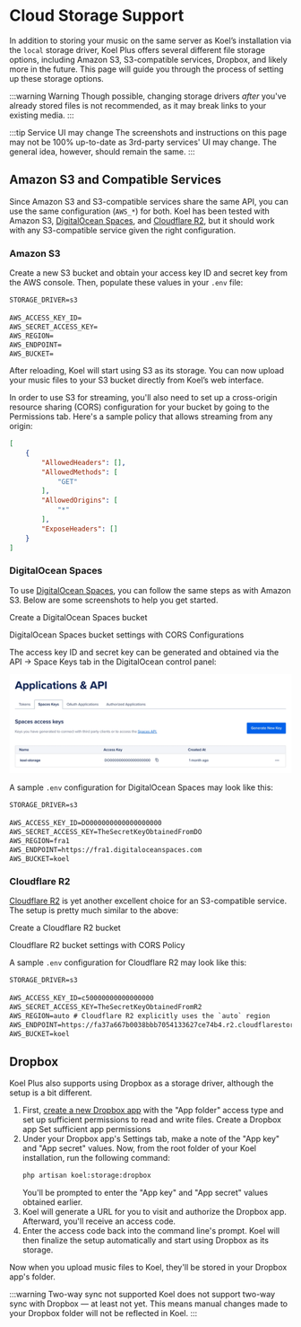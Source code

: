 # Cloud Storage Support

In addition to storing your music on the same server as Koel’s installation via the `local` storage driver,
Koel Plus offers several different file storage options, including Amazon S3, S3-compatible services, Dropbox, and likely more in the future.
This page will guide you through the process of setting up these storage options.

:::warning Warning
Though possible, changing storage drivers _after_ you've already stored files is not recommended, as it may break links to your existing media.
:::

:::tip Service UI may change
The screenshots and instructions on this page may not be 100% up-to-date as 3rd-party services' UI may change.
The general idea, however, should remain the same.
:::

## Amazon S3 and Compatible Services

Since Amazon S3 and S3-compatible services share the same API, you can use the same configuration (`AWS_*`) for both.
Koel has been tested with Amazon S3, [DigitalOcean Spaces](https://www.digitalocean.com/products/spaces), and [Cloudflare R2](https://www.cloudflare.com/developer-platform/r2/), but it should work with any S3-compatible service given the right configuration.

### Amazon S3

Create a new S3 bucket and obtain your access key ID and secret key from the AWS console. Then, populate these values in your `.env` file:

```
STORAGE_DRIVER=s3

AWS_ACCESS_KEY_ID=
AWS_SECRET_ACCESS_KEY=
AWS_REGION=
AWS_ENDPOINT=
AWS_BUCKET=
```

After reloading, Koel will start using S3 as its storage. You can now upload your music files to your S3 bucket directly from Koel’s web interface.

In order to use S3 for streaming, you'll also need to set up a cross-origin resource sharing (CORS) configuration for your bucket by going to the Permissions tab. Here's a sample policy that allows streaming from any origin:

```json
[
    {
        "AllowedHeaders": [],
        "AllowedMethods": [
            "GET"
        ],
        "AllowedOrigins": [
            "*"
        ],
        "ExposeHeaders": []
    }
]
```

### DigitalOcean Spaces

To use [DigitalOcean Spaces](https://www.digitalocean.com/products/spaces), you can follow the same steps as with Amazon S3. Below are some screenshots to help you get started.

<CaptionedImage :src="doCreateBucket" alt="Create DO Spaces bucket screen">Create a DigitalOcean Spaces bucket</CaptionedImage>

<CaptionedImage :src="doBucketSettings" alt="DO Spaces bucket settings">DigitalOcean Spaces bucket settings with CORS Configurations</CaptionedImage>

The access key ID and secret key can be generated and obtained via the API -> Space Keys tab in the DigitalOcean control panel:

![DigitalOcean Spaces keys](../assets/img/plus/storage/do-keys.webp)

A sample `.env` configuration for DigitalOcean Spaces may look like this:

```
STORAGE_DRIVER=s3

AWS_ACCESS_KEY_ID=DO000000000000000000
AWS_SECRET_ACCESS_KEY=TheSecretKeyObtainedFromDO
AWS_REGION=fra1
AWS_ENDPOINT=https://fra1.digitaloceanspaces.com
AWS_BUCKET=koel
```

### Cloudflare R2

[Cloudflare R2](https://www.cloudflare.com/developer-platform/r2/) is yet another excellent choice for an S3-compatible service.
The setup is pretty much similar to the above:

<CaptionedImage :src="r2CreateBucket" alt="Create CF R2 bucket screen">Create a Cloudflare R2 bucket</CaptionedImage>

<CaptionedImage :src="r2BucketSettings" alt="CF R2 bucket settings">Cloudflare R2 bucket settings with CORS Policy</CaptionedImage>

A sample `.env` configuration for Cloudflare R2 may look like this:

```
STORAGE_DRIVER=s3

AWS_ACCESS_KEY_ID=c50000000000000000
AWS_SECRET_ACCESS_KEY=TheSecretKeyObtainedFromR2
AWS_REGION=auto # Cloudflare R2 explicitly uses the `auto` region
AWS_ENDPOINT=https://fa37a667b0038bbb7054133627ce74b4.r2.cloudflarestorage.com
AWS_BUCKET=koel
```

## Dropbox

Koel Plus also supports using Dropbox as a storage driver, although the setup is a bit different.

1. First, [create a new Dropbox app](https://www.dropbox.com/developers/apps/create) with the "App folder" access type and set up sufficient permissions to read and write files.
    <CaptionedImage :src="dropboxCreateApp" alt="Create a Dropbox app">Create a Dropbox app</CaptionedImage>
    <CaptionedImage :src="dropboxAppSettings" alt="Dropbox app permissions">Set sufficient app permissions</CaptionedImage>
2. Under your Dropbox app's Settings tab, make a note of the "App key" and "App secret" values. Now, from the root folder of your Koel installation, run the following command:
    ```bash
    php artisan koel:storage:dropbox
    ```
    You'll be prompted to enter the "App key" and "App secret" values obtained earlier.
3. Koel will generate a URL for you to visit and authorize the Dropbox app. Afterward, you'll receive an access code.
4. Enter the access code back into the command line's prompt. Koel will then finalize the setup automatically and start using Dropbox as its storage.

Now when you upload music files to Koel, they'll be stored in your Dropbox app's folder.

:::warning Two-way sync not supported
Koel does not support two-way sync with Dropbox — at least not yet. This means manual changes made to your Dropbox folder will not be reflected in Koel.
:::

<script lang="ts" setup>
import doCreateBucket from '../assets/img/plus/storage/do-create-bucket.webp'
import doBucketSettings from '../assets/img/plus/storage/do-bucket-settings.webp'
import r2CreateBucket from '../assets/img/plus/storage/r2-create-bucket.webp'
import r2BucketSettings from '../assets/img/plus/storage/r2-bucket-settings.webp'
import dropboxCreateApp from '../assets/img/plus/storage/dropbox-create-app.webp'
import dropboxAppSettings from '../assets/img/plus/storage/dropbox-app-permissions.webp'
</script>
